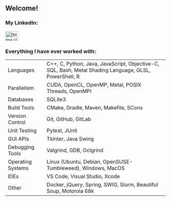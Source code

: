 <!---
AnthCol/AnthCol is a ✨ special ✨ repository because its `README.md` (this file) appears on your GitHub profile.
You can click the Preview link to take a look at your changes.
--->

## Welcome!
<p>

### My LinkedIn:
<a href="https://linkedin.com/in/anthcol" target="blank">
  <img align="center" src="https://raw.githubusercontent.com/rahuldkjain/github-profile-readme-generator/master/src/images/icons/Social/linked-in-alt.svg" alt="[https://www.linkedin.com/in/anthony-colaiacovo-876a061a0/](https://www.linkedin.com/in/anthcol/)" height="30" width="40" /></a>
</p>

<h3 align="left">Everything I have ever worked with:</h3>

<table>
  <tr>
    <td>Languages</td>
    <td>C++, C, Python, Java, JavaScript, Objective-C, SQL, Bash, Metal Shading Language, GLSL, PowerShell, R</td>
  </tr>
  <tr>
    <td>Parallelism</td>
    <td>CUDA, OpenCL, OpenMP, Metal, POSIX Threads, OpenMPI</td>
  </tr>
    <tr>
    <td>Databases</td>
    <td>SQLite3</td>
  </tr>  
  <tr>
    <td>Build Tools</td>
    <td>CMake, Gradle, Maven, Makefile, SCons</td>
  </tr>  
  <tr>
    <td>Version Control</td>
    <td>Git, GitHub, GitLab</td>
  </tr>  
  <tr>
    <td>Unit Testing</td>
    <td>Pytest, JUnit</td>
  </tr>  
  <tr>
    <td>GUI APIs</td>
    <td>Tkinter, Java Swing</td>
  </tr>  
  <tr>
    <td>Debugging Tools</td>
    <td>Valgrind, GDB, Oclgrind</td>
  </tr>  
  <tr>
    <td>Operating Systems</td>
    <td>Linux (Ubuntu, Debian, OpenSUSE-Tumbleweed), Windows, MacOS</td>
  </tr>  
  <tr>
    <td> IDEs </td>
    <td> VS Code, Visual Studio, Xcode </td>
  </tr>
  <tr>
    <td>Other</td>
    <td>Docker, jQuery, Spring, SWIG, Slurm, Beautiful Soup, Motorola 68k</td>
  </tr>  

</table>
